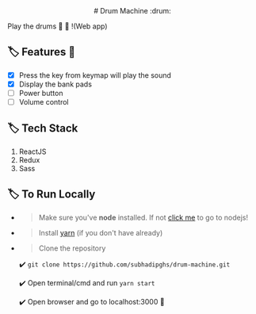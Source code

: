 <div align="center"> # Drum Machine :drum: </div>

Play the drums :drum: :sparkling_heart: !(Web app)

## :label: Features :100: 
- [x] Press the key from keymap will play the sound
- [x] Display the bank pads
- [ ] Power button
- [ ] Volume control

## :label: Tech Stack
1. ReactJS
2. Redux
3. Sass

## :label: To Run Locally
- >Make sure you've **node** installed. If not [click me](https://nodejs.org) to go to nodejs!

- >Install [yarn](https://classic.yarnpkg.com/en/) (if you don't have already)

- >Clone the repository
	
	:heavy_check_mark: ```git clone https://github.com/subhadipghs/drum-machine.git```
	
	:heavy_check_mark: Open terminal/cmd and run ``` yarn start ```

	:heavy_check_mark:  Open browser and go to localhost:3000 :rocket:
